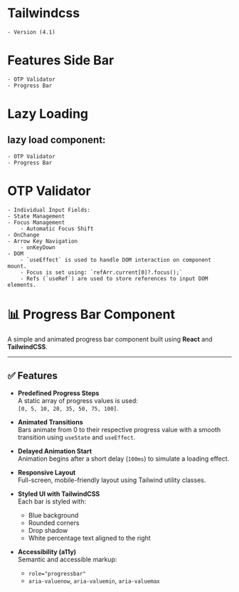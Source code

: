 # Tailwindcss 
    - Version (4.1)

# Features Side Bar
    - OTP Validator
    - Progress Bar

# Lazy Loading
## lazy load component:
    - OTP Validator
    - Progress Bar

# OTP Validator
    - Individual Input Fields:
    - State Management
    - Focus Management
        - Automatic Focus Shift
    - OnChange
    - Arrow Key Navigation
        - onKeyDown 
    - DOM
        - `useEffect` is used to handle DOM interaction on component mount.
        - Focus is set using: `refArr.current[0]?.focus();`
        - Refs (`useRef`) are used to store references to input DOM elements.

# 📊 Progress Bar Component

A simple and animated progress bar component built using **React** and **TailwindCSS**.

---

## ✅ Features

- **Predefined Progress Steps**  
  A static array of progress values is used:  
  `[0, 5, 10, 20, 35, 50, 75, 100]`.

- **Animated Transitions**  
  Bars animate from 0 to their respective progress value with a smooth transition using `useState` and `useEffect`.

- **Delayed Animation Start**  
  Animation begins after a short delay (`100ms`) to simulate a loading effect.

- **Responsive Layout**  
  Full-screen, mobile-friendly layout using Tailwind utility classes.

- **Styled UI with TailwindCSS**  
  Each bar is styled with:
  - Blue background
  - Rounded corners
  - Drop shadow
  - White percentage text aligned to the right

- **Accessibility (a11y)**  
  Semantic and accessible markup:
  - `role="progressbar"`
  - `aria-valuenow`, `aria-valuemin`, `aria-valuemax`
